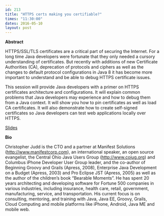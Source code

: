 ```yaml
---
id: 213
title: "HTTPS certs making you certifiable?"
times: "11:30:00"
dates: 2016-05-10
layout: post
---
```

 **Abstract**

HTTPS/SSL/TLS certificates are a critical part of securing the Internet. For a long time Java developers were fortunate that they only needed a cursory understanding of certificates. But recently with additions of new Certificate Authorities (CA), deprecation of protocols and ciphers as well as the changes to default protocol configurations in Java 8 it has become more important to understand and be able to debug HTTPS certificate issues.  
  
This session will provide Java developers with a primer on HTTPS certificates architecture and configurations. It will explain common problems that Java developers may experience and how to debug them from a Java context. It will show you how to pin certificates as well as load CA certificates. It will also demonstrate how to create self-signed certificates so Java developers can test web applications locally over HTTPS.

[Slides](https://s3.amazonaws.com/cmj-presentations/certs-cojug-2016.pdf)

**Bio**

Christopher Judd is the CTO and a partner at Manifest Solutions (http://www.manifestcorp.com), an international speaker, an open source evangelist, the Central Ohio Java Users Group (http://www.cojug.org) and Columbus iPhone Developer User Group leader, and the co-author of Beginning Groovy and Grails (Apress, 2008), Enterprise Java Development on a Budget (Apress, 2003) and Pro Eclipse JST (Apress, 2005) as well as the author of the children’s book “Bearable Moments”. He has spent 20 years architecting and developing software for Fortune 500 companies in various industries, including insurance, health care, retail, government, manufacturing, service, and transportation. His current focus is on consulting, mentoring, and training with Java, Java EE, Groovy, Grails, Cloud Computing and mobile platforms like iPhone, Android, Java ME and mobile web.

